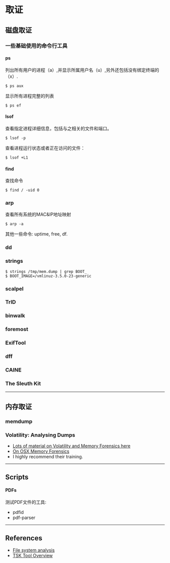 # 取证

## 磁盘取证

### 一些基础使用的命令行工具

#### ps

列出所有用户的进程（a）,并显示所属用户名（u）,另外还包括没有绑定终端的（x）.

```shell
$ ps aux
```
显示所有进程完整的列表

```shell
$ ps ef
```

#### lsof
查看指定进程详细信息，包括与之相关的文件和端口。

```shell
$ lsof -p
```
查看进程运行状态或者正在访问的文件：

```shell
$ lsof +L1
```

#### find
查找命令

```shell
$ find / -uid 0
```

### arp

查看所有系统的MAC&IP地址映射

```shell
$ arp -a
```


其他一些命令: uptime, free, df.

### dd

### strings

```shell
$ strings /tmp/mem.dump | grep BOOT_
$ BOOT_IMAGE=/vmlinuz-3.5.0-23-generic
```



### scalpel

### TrID

### binwalk

### foremost

### ExifTool

### dff

### CAINE

### The Sleuth Kit


----------

## 内存取证

### memdump



### Volatility: Analysing Dumps

* [Lots of material on Volatility and Memory Forensics here](volatility.md)
* [On OSX Memory Forensics](osx_memory_forensics.md)
* I highly recommend their training.


---------------
## Scripts

#### PDFs
测试PDF文件的工具:

- pdfid
- pdf-parser


-----------
## References

* [File system analysis](http://wiki.sleuthkit.org/index.php?title=FS_Analysis)
* [TSK Tool Overview](http://wiki.sleuthkit.org/index.php?title=Mactime)
